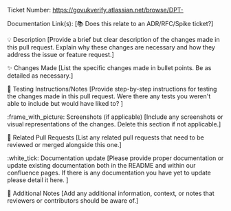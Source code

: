 Ticket Number: https://govukverify.atlassian.net/browse/DPT-

Documentation Link(s): [:books: Does this relate to an ADR/RFC/Spike ticket?]

💡 Description
[Provide a brief but clear description of the changes made in this pull request. Explain why these changes are necessary and how they address the issue or feature request.]

✨ Changes Made
[List the specific changes made in bullet points. Be as detailed as necessary.]

🧪 Testing Instructions/Notes
[Provide step-by-step instructions for testing the changes made in this pull request. Were there any tests you weren't able to include but would have liked to? ]

:frame_with_picture: Screenshots (if applicable)
[Include any screenshots or visual representations of the changes. Delete this section if not applicable.]

🤝 Related Pull Requests
[List any related pull requests that need to be reviewed or merged alongside this one.]

:white_tick: Documentation update
[Please provide proper documentation or update existing documentation both in the README and within our confluence pages. If there is any documentation you have yet to update please detail it here. ]

📝 Additional Notes
[Add any additional information, context, or notes that reviewers or contributors should be aware of.]
